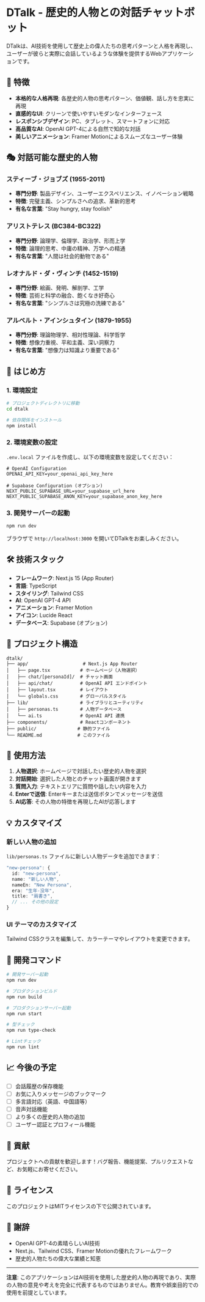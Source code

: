 # DTalk - 歴史的人物との対話チャットボット

DTalkは、AI技術を使用して歴史上の偉人たちの思考パターンと人格を再現し、ユーザーが彼らと実際に会話しているような体験を提供するWebアプリケーションです。

## 🌟 特徴

- **本格的な人格再現**: 各歴史的人物の思考パターン、価値観、話し方を忠実に再現
- **直感的なUI**: クリーンで使いやすいモダンなインターフェース
- **レスポンシブデザイン**: PC、タブレット、スマートフォンに対応
- **高品質なAI**: OpenAI GPT-4による自然で知的な対話
- **美しいアニメーション**: Framer Motionによるスムーズなユーザー体験

## 🎭 対話可能な歴史的人物

### スティーブ・ジョブズ (1955-2011)
- **専門分野**: 製品デザイン、ユーザーエクスペリエンス、イノベーション戦略
- **特徴**: 完璧主義、シンプルさへの追求、革新的思考
- **有名な言葉**: "Stay hungry, stay foolish"

### アリストテレス (BC384-BC322)
- **専門分野**: 論理学、倫理学、政治学、形而上学
- **特徴**: 論理的思考、中庸の精神、万学への精通
- **有名な言葉**: "人間は社会的動物である"

### レオナルド・ダ・ヴィンチ (1452-1519)
- **専門分野**: 絵画、発明、解剖学、工学
- **特徴**: 芸術と科学の融合、飽くなき好奇心
- **有名な言葉**: "シンプルさは究極の洗練である"

### アルベルト・アインシュタイン (1879-1955)
- **専門分野**: 理論物理学、相対性理論、科学哲学
- **特徴**: 想像力重視、平和主義、深い洞察力
- **有名な言葉**: "想像力は知識より重要である"

## 🚀 はじめ方

### 1. 環境設定

```bash
# プロジェクトディレクトリに移動
cd dtalk

# 依存関係をインストール
npm install
```

### 2. 環境変数の設定

`.env.local` ファイルを作成し、以下の環境変数を設定してください：

```env
# OpenAI Configuration
OPENAI_API_KEY=your_openai_api_key_here

# Supabase Configuration (オプション)
NEXT_PUBLIC_SUPABASE_URL=your_supabase_url_here
NEXT_PUBLIC_SUPABASE_ANON_KEY=your_supabase_anon_key_here
```

### 3. 開発サーバーの起動

```bash
npm run dev
```

ブラウザで `http://localhost:3000` を開いてDTalkをお楽しみください。

## 🛠️ 技術スタック

- **フレームワーク**: Next.js 15 (App Router)
- **言語**: TypeScript
- **スタイリング**: Tailwind CSS
- **AI**: OpenAI GPT-4 API
- **アニメーション**: Framer Motion
- **アイコン**: Lucide React
- **データベース**: Supabase (オプション)

## 📁 プロジェクト構造

```
dtalk/
├── app/                    # Next.js App Router
│   ├── page.tsx           # ホームページ（人物選択）
│   ├── chat/[personaId]/  # チャット画面
│   ├── api/chat/          # OpenAI API エンドポイント
│   ├── layout.tsx         # レイアウト
│   └── globals.css        # グローバルスタイル
├── lib/                   # ライブラリとユーティリティ
│   ├── personas.ts        # 人物データベース
│   └── ai.ts              # OpenAI API 連携
├── components/            # Reactコンポーネント
├── public/               # 静的ファイル
└── README.md             # このファイル
```

## 🎯 使用方法

1. **人物選択**: ホームページで対話したい歴史的人物を選択
2. **対話開始**: 選択した人物とのチャット画面が開きます
3. **質問入力**: テキストエリアに質問や話したい内容を入力
4. **Enterで送信**: Enterキーまたは送信ボタンでメッセージを送信
5. **AI応答**: その人物の特徴を再現したAIが応答します

## 💡 カスタマイズ

### 新しい人物の追加

`lib/personas.ts` ファイルに新しい人物データを追加できます：

```typescript
"new-persona": {
  id: "new-persona",
  name: "新しい人物",
  nameEn: "New Persona",
  era: "生年-没年",
  title: "肩書き",
  // ... その他の設定
}
```

### UI テーマのカスタマイズ

Tailwind CSSクラスを編集して、カラーテーマやレイアウトを変更できます。

## 🔧 開発コマンド

```bash
# 開発サーバー起動
npm run dev

# プロダクションビルド
npm run build

# プロダクションサーバー起動
npm run start

# 型チェック
npm run type-check

# Lintチェック
npm run lint
```

## 📈 今後の予定

- [ ] 会話履歴の保存機能
- [ ] お気に入りメッセージのブックマーク
- [ ] 多言語対応（英語、中国語等）
- [ ] 音声対話機能
- [ ] より多くの歴史的人物の追加
- [ ] ユーザー認証とプロフィール機能

## 🤝 貢献

プロジェクトへの貢献を歓迎します！バグ報告、機能提案、プルリクエストなど、お気軽にお寄せください。

## 📄 ライセンス

このプロジェクトはMITライセンスの下で公開されています。

## 🙏 謝辞

- OpenAI GPT-4の素晴らしいAI技術
- Next.js、Tailwind CSS、Framer Motionの優れたフレームワーク
- 歴史的人物たちの偉大な業績と知恵

---

**注意**: このアプリケーションはAI技術を使用した歴史的人物の再現であり、実際の人物の意見や考えを完全に代表するものではありません。教育や娯楽目的での使用を前提としています。